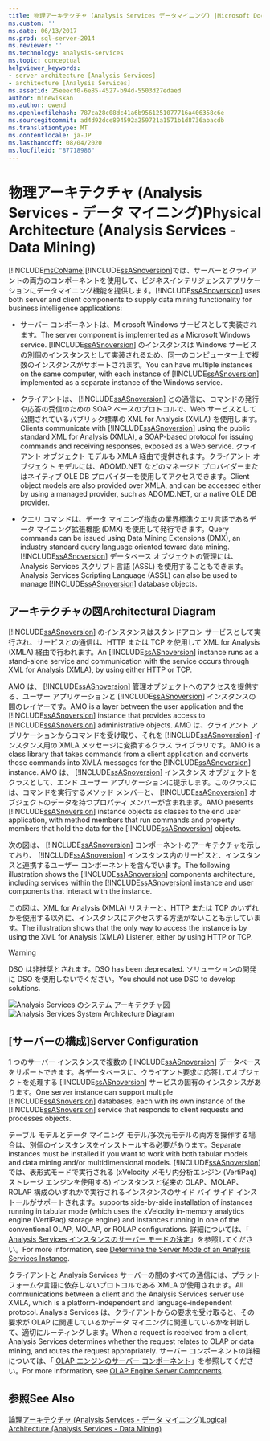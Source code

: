 ```yaml
---
title: 物理アーキテクチャ (Analysis Services データマイニング) |Microsoft Docs
ms.custom: ''
ms.date: 06/13/2017
ms.prod: sql-server-2014
ms.reviewer: ''
ms.technology: analysis-services
ms.topic: conceptual
helpviewer_keywords:
- server architecture [Analysis Services]
- architecture [Analysis Services]
ms.assetid: 25eeecf0-6e85-4527-b94d-5503d27edaed
author: minewiskan
ms.author: owend
ms.openlocfilehash: 787ca28c08dc41a6b9561251077716a406358c6e
ms.sourcegitcommit: ad4d92dce894592a259721a1571b1d8736abacdb
ms.translationtype: MT
ms.contentlocale: ja-JP
ms.lasthandoff: 08/04/2020
ms.locfileid: "87718986"
---
```

# <a name="physical-architecture-analysis-services---data-mining"></a><span data-ttu-id="bf986-102">物理アーキテクチャ (Analysis Services - データ マイニング)</span><span class="sxs-lookup"><span data-stu-id="bf986-102">Physical Architecture (Analysis Services - Data Mining)</span></span>
  [!INCLUDE[msCoName](../../includes/msconame-md.md)]<span data-ttu-id="bf986-103">[!INCLUDE[ssASnoversion](../../includes/ssasnoversion-md.md)]では、サーバーとクライアントの両方のコンポーネントを使用して、ビジネスインテリジェンスアプリケーションにデータマイニング機能を提供します。</span><span class="sxs-lookup"><span data-stu-id="bf986-103">[!INCLUDE[ssASnoversion](../../includes/ssasnoversion-md.md)] uses both server and client components to supply data mining functionality for business intelligence applications:</span></span>

-   <span data-ttu-id="bf986-104">サーバー コンポーネントは、Microsoft Windows サービスとして実装されます。</span><span class="sxs-lookup"><span data-stu-id="bf986-104">The server component is implemented as a Microsoft Windows service.</span></span> <span data-ttu-id="bf986-105">[!INCLUDE[ssASnoversion](../../includes/ssasnoversion-md.md)] のインスタンスは Windows サービスの別個のインスタンスとして実装されるため、同一のコンピューター上で複数のインスタンスがサポートされます。</span><span class="sxs-lookup"><span data-stu-id="bf986-105">You can have multiple instances on the same computer, with each instance of [!INCLUDE[ssASnoversion](../../includes/ssasnoversion-md.md)] implemented as a separate instance of the Windows service.</span></span>

-   <span data-ttu-id="bf986-106">クライアントは、 [!INCLUDE[ssASnoversion](../../includes/ssasnoversion-md.md)] との通信に、コマンドの発行や応答の受信のための SOAP ベースのプロトコルで、Web サービスとして公開されているパブリック標準の XML for Analysis (XMLA) を使用します。</span><span class="sxs-lookup"><span data-stu-id="bf986-106">Clients communicate with [!INCLUDE[ssASnoversion](../../includes/ssasnoversion-md.md)] using the public standard XML for Analysis (XMLA), a SOAP-based protocol for issuing commands and receiving responses, exposed as a Web service.</span></span> <span data-ttu-id="bf986-107">クライアント オブジェクト モデルも XMLA 経由で提供されます。クライアント オブジェクト モデルには、ADOMD.NET などのマネージド プロバイダーまたはネイティブ OLE DB プロバイダーを使用してアクセスできます。</span><span class="sxs-lookup"><span data-stu-id="bf986-107">Client object models are also provided over XMLA, and can be accessed either by using a managed provider, such as ADOMD.NET, or a native OLE DB provider.</span></span>

-   <span data-ttu-id="bf986-108">クエリ コマンドは、データ マイニング指向の業界標準クエリ言語であるデータ マイニング拡張機能 (DMX) を使用して発行できます。</span><span class="sxs-lookup"><span data-stu-id="bf986-108">Query commands can be issued using Data Mining Extensions (DMX), an industry standard query language oriented toward data mining.</span></span> <span data-ttu-id="bf986-109">[!INCLUDE[ssASnoversion](../../includes/ssasnoversion-md.md)] データベース オブジェクトの管理には、Analysis Services スクリプト言語 (ASSL) を使用することもできます。</span><span class="sxs-lookup"><span data-stu-id="bf986-109">Analysis Services Scripting Language (ASSL) can also be used to manage [!INCLUDE[ssASnoversion](../../includes/ssasnoversion-md.md)] database objects.</span></span>

## <a name="architectural-diagram"></a><span data-ttu-id="bf986-110">アーキテクチャの図</span><span class="sxs-lookup"><span data-stu-id="bf986-110">Architectural Diagram</span></span>
 <span data-ttu-id="bf986-111">[!INCLUDE[ssASnoversion](../../includes/ssasnoversion-md.md)] のインスタンスはスタンドアロン サービスとして実行され、サービスとの通信は、HTTP または TCP を使用して XML for Analysis (XMLA) 経由で行われます。</span><span class="sxs-lookup"><span data-stu-id="bf986-111">An [!INCLUDE[ssASnoversion](../../includes/ssasnoversion-md.md)] instance runs as a stand-alone service and communication with the service occurs through XML for Analysis (XMLA), by using either HTTP or TCP.</span></span>

 <span data-ttu-id="bf986-112">AMO は、 [!INCLUDE[ssASnoversion](../../includes/ssasnoversion-md.md)] 管理オブジェクトへのアクセスを提供する、ユーザー アプリケーションと [!INCLUDE[ssASnoversion](../../includes/ssasnoversion-md.md)] インスタンスの間のレイヤーです。</span><span class="sxs-lookup"><span data-stu-id="bf986-112">AMO is a layer between the user application and the [!INCLUDE[ssASnoversion](../../includes/ssasnoversion-md.md)] instance that provides access to [!INCLUDE[ssASnoversion](../../includes/ssasnoversion-md.md)] administrative objects.</span></span> <span data-ttu-id="bf986-113">AMO は、クライアント アプリケーションからコマンドを受け取り、それを [!INCLUDE[ssASnoversion](../../includes/ssasnoversion-md.md)] インスタンス用の XMLA メッセージに変換するクラス ライブラリです。</span><span class="sxs-lookup"><span data-stu-id="bf986-113">AMO is a class library that takes commands from a client application and converts those commands into XMLA messages for the [!INCLUDE[ssASnoversion](../../includes/ssasnoversion-md.md)] instance.</span></span> <span data-ttu-id="bf986-114">AMO は、 [!INCLUDE[ssASnoversion](../../includes/ssasnoversion-md.md)] インスタンス オブジェクトをクラスとして、エンド ユーザー アプリケーションに提示します。このクラスには、コマンドを実行するメソッド メンバーと、 [!INCLUDE[ssASnoversion](../../includes/ssasnoversion-md.md)] オブジェクトのデータを持つプロパティ メンバーが含まれます。</span><span class="sxs-lookup"><span data-stu-id="bf986-114">AMO presents [!INCLUDE[ssASnoversion](../../includes/ssasnoversion-md.md)] instance objects as classes to the end user application, with method members that run commands and property members that hold the data for the [!INCLUDE[ssASnoversion](../../includes/ssasnoversion-md.md)] objects.</span></span>

 <span data-ttu-id="bf986-115">次の図は、 [!INCLUDE[ssASnoversion](../../includes/ssasnoversion-md.md)] コンポーネントのアーキテクチャを示しており、 [!INCLUDE[ssASnoversion](../../includes/ssasnoversion-md.md)] インスタンス内のサービスと、インスタンスと連携するユーザー コンポーネントを含んでいます。</span><span class="sxs-lookup"><span data-stu-id="bf986-115">The following illustration shows the [!INCLUDE[ssASnoversion](../../includes/ssasnoversion-md.md)] components architecture, including services within the [!INCLUDE[ssASnoversion](../../includes/ssasnoversion-md.md)] instance and user components that interact with the instance.</span></span>

 <span data-ttu-id="bf986-116">この図は、XML for Analysis (XMLA) リスナーと、HTTP または TCP のいずれかを使用する以外に、インスタンスにアクセスする方法がないことも示しています。</span><span class="sxs-lookup"><span data-stu-id="bf986-116">The illustration shows that the only way to access the instance is by using the XML for Analysis (XMLA) Listener, either by using HTTP or TCP.</span></span>

> [!WARNING]
>  <span data-ttu-id="bf986-117">DSO は非推奨とされます。</span><span class="sxs-lookup"><span data-stu-id="bf986-117">DSO has been deprecated.</span></span> <span data-ttu-id="bf986-118">ソリューションの開発に DSO を使用しないでください。</span><span class="sxs-lookup"><span data-stu-id="bf986-118">You should not use DSO to develop solutions.</span></span>

 <span data-ttu-id="bf986-119">![Analysis Services のシステム アーキテクチャ図](../dev-guide/media/analysisservicessystemarchitecture.gif "Analysis Services のシステム アーキテクチャ図")</span><span class="sxs-lookup"><span data-stu-id="bf986-119">![Analysis Services System Architecture Diagram](../dev-guide/media/analysisservicessystemarchitecture.gif "Analysis Services System Architecture Diagram")</span></span>

## <a name="server-configuration"></a><span data-ttu-id="bf986-120">[サーバーの構成]</span><span class="sxs-lookup"><span data-stu-id="bf986-120">Server Configuration</span></span>
 <span data-ttu-id="bf986-121">1 つのサーバー インスタンスで複数の [!INCLUDE[ssASnoversion](../../includes/ssasnoversion-md.md)] データベースをサポートできます。各データベースに、クライアント要求に応答してオブジェクトを処理する [!INCLUDE[ssASnoversion](../../includes/ssasnoversion-md.md)] サービスの固有のインスタンスがあります。</span><span class="sxs-lookup"><span data-stu-id="bf986-121">One server instance can support multiple [!INCLUDE[ssASnoversion](../../includes/ssasnoversion-md.md)] databases, each with its own instance of the [!INCLUDE[ssASnoversion](../../includes/ssasnoversion-md.md)] service that responds to client requests and processes objects.</span></span>

 <span data-ttu-id="bf986-122">テーブル モデルとデータ マイニング モデル/多次元モデルの両方を操作する場合は、別個のインスタンスをインストールする必要があります。</span><span class="sxs-lookup"><span data-stu-id="bf986-122">Separate instances must be installed if you want to work with both tabular models and data mining and/or multidimensional models.</span></span> [!INCLUDE[ssASnoversion](../../includes/ssasnoversion-md.md)] <span data-ttu-id="bf986-123">では、表形式モードで実行される (xVelocity メモリ内分析エンジン (VertiPaq) ストレージ エンジンを使用する) インスタンスと従来の OLAP、MOLAP、ROLAP 構成のいずれかで実行されるインスタンスのサイド バイ サイド インストールがサポートされます。</span><span class="sxs-lookup"><span data-stu-id="bf986-123">supports side-by-side installation of instances running in tabular mode (which uses the xVelocity in-memory analytics engine (VertiPaq) storage engine) and instances running in one of the conventional OLAP, MOLAP, or ROLAP configurations.</span></span> <span data-ttu-id="bf986-124">詳細については、「 [Analysis Services インスタンスのサーバー モードの決定](../instances/determine-the-server-mode-of-an-analysis-services-instance.md)」を参照してください。</span><span class="sxs-lookup"><span data-stu-id="bf986-124">For more information, see [Determine the Server Mode of an Analysis Services Instance](../instances/determine-the-server-mode-of-an-analysis-services-instance.md).</span></span>

 <span data-ttu-id="bf986-125">クライアントと Analysis Services サーバーの間のすべての通信には、プラットフォームや言語に依存しないプロトコルである XMLA が使用されます。</span><span class="sxs-lookup"><span data-stu-id="bf986-125">All communications between a client and the Analysis Services server use XMLA, which is a platform-independent and language-independent protocol.</span></span> <span data-ttu-id="bf986-126">Analysis Services は、クライアントからの要求を受け取ると、その要求が OLAP に関連しているかデータ マイニングに関連しているかを判断して、適切にルーティングします。</span><span class="sxs-lookup"><span data-stu-id="bf986-126">When a request is received from a client, Analysis Services determines whether the request relates to OLAP or data mining, and routes the request appropriately.</span></span> <span data-ttu-id="bf986-127">サーバー コンポーネントの詳細については、「 [OLAP エンジンのサーバー コンポーネント](../multidimensional-models/olap-physical/olap-engine-server-components.md)」を参照してください。</span><span class="sxs-lookup"><span data-stu-id="bf986-127">For more information, see [OLAP Engine Server Components](../multidimensional-models/olap-physical/olap-engine-server-components.md).</span></span>

## <a name="see-also"></a><span data-ttu-id="bf986-128">参照</span><span class="sxs-lookup"><span data-stu-id="bf986-128">See Also</span></span>
 [<span data-ttu-id="bf986-129">論理アーキテクチャ (Analysis Services - データ マイニング)</span><span class="sxs-lookup"><span data-stu-id="bf986-129">Logical Architecture &#40;Analysis Services - Data Mining&#41;</span></span>](logical-architecture-analysis-services-data-mining.md)


